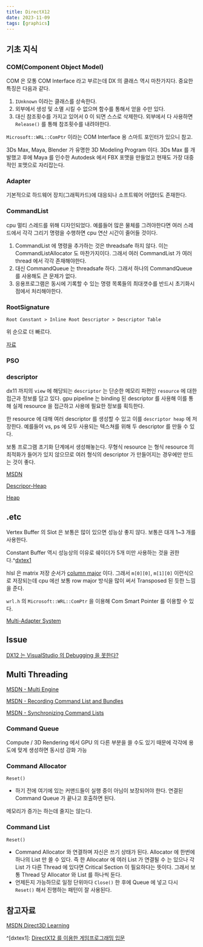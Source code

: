 ```yaml
---
title: DirectX12
date: 2023-11-09
tags: [graphics]
---
```


## 기초 지식

### COM(Component Object Model)

COM 은 모통 COM Interface 라고 부르는데 DX 의 클래스 역시 마찬가지다. 중요한 특징은 다음과 같다.

1. ```IUnknown``` 이라는 클래스를 상속한다.
2. 외부에서 생성 및 소멸 시킬 수 없으며 함수를 통해서 얻을 수만 있다.
3. 대신 참조횟수를 가지고 있어서 0 이 되면 스스로 삭제한다. 외부에서 다 사용하면 ```Release()``` 를 통해 참조횟수를 내려야한다.

```Microsoft::WRL::ComPtr``` 이라는 COM Interface 용 스마트 포인터가 있으니 참고.


3Ds Max, Maya, Blender 가 유명한 3D Modeling Program 이다. 3Ds Max 를 개발했고 후에  Maya 를 인수한 Autodesk 에서 FBX 포맷을 만들었고 현재도 가장 대중적인 포맷으로 자리잡는다.

### Adapter

기본적으로 하드웨어 장치(그래픽카드)에 대응되나 소프트웨어 어댑터도 존재한다.


### CommandList

cpu 멀티 스레드를 위해 디자인되었다. 예를들어 많은 물체를 그려야한다면 여러 스레드에서 각각 그리기 명령을 수행하면 cpu 연산 시간이 줄어들 것이다.

1. CommandList 에 명령을 추가하는 것은 threadsafe 하지 않다. 이는 CommandListAllocator 도 마찬가지이다. 그래서 여러 CommandList 가 여러 thread 에서 각각 존재해야한다.
2. 대신 CommandQueue 는 threadsafe 하다. 그래서 하나의 CommandQueue 를 사용해도 큰 문제가 없다.
3. 응용프로그램은 동시에 기록할 수 있는 명령 목록들의 최대갯수를 반드시 초기화시점에서 처리해야한다.


### RootSignature

```
Root Constant > Inline Root Descriptor > Descriptor Table
```

위 순으로 더 빠르다. 

[자료](https://velog.io/@15ywt/DirectX12-Root-Signature)

### PSO


### descriptor

dx11 까지의 ```view``` 에 해당되는 ```descriptor``` 는 단순한 메모리 파편인 ```resource``` 에 대한 접근과 정보를 담고 있다. gpu pipeline 는 binding 된 descriptor  를 사용해 이를 통해 실제 resource 을 접근하고 사용에 필요한 정보를 획득한다.

한 resource 에 대해 여러 descriptor 를 생성할 수 있고 이를 ```descriptor heap``` 에 저장한다. 예를들어 vs, ps 에 모두 사용되는 텍스쳐를 위해 두 descriptor 를 만들 수 있다.

보통 프로그램 초기화 단계에서 생성해놓는다. 무형식 resource 는 형식 resource 의 최적화가 들어가 있지 않으므로 여러 형식의 descriptor 가 만들어지는 경우에만 만드는 것이 좋다.



[MSDN](https://learn.microsoft.com/en-us/previous-versions//dn899216(v=vs.85)?redirectedfrom=MSDN)

[Descripor-Heap](https://velog.io/@15ywt/DirectX12-Descriptor-Heap)

[Heap](https://zhangdoa.com/posts/walking-through-the-heap-properties-in-directx-12)


## .etc

Vertex Buffer 의 Slot 은 보통은 많이 있으면 성능상 좋지 않다. 보통은 대개 1~3 개를 사용한다.

Constant Buffer 역시 성능상의 이유로 쉐이더가 5개 미만 사용하는 것을 권한다.^[dxtex1](p327)

hlsl 은 matrix 저장 순서가 [column major](https://learn.microsoft.com/ko-kr/windows/win32/direct3dhlsl/dx-graphics-hlsl-per-component-math?redirectedfrom=MSDN#matrix-ordering) 이다. 그래서 ```m[0][0]```, ```m[1][0]``` 이런식으로 저장되는데 cpu 에선 보통 row major 방식을 많이 써서 Transposed 된 듯한 느낌을 준다.

```wrl.h``` 의 ```Microsoft::WRL::ComPtr``` 을 이용해 Com Smart Pointer 를 이용할 수 있다.


[Multi-Adapter System](https://learn.microsoft.com/en-us/windows/win32/direct3d12/multi-engine)


## Issue

[DX12 는 VisualStudio 의 Debugging 을 못한다?](https://devblogs.microsoft.com/pix/download/)


## Multi Threading

[MSDN - Multi Engine](https://learn.microsoft.com/en-us/windows/win32/direct3d12/user-mode-heap-synchronization)

[MSDN - Recording Command List and Bundles](https://learn.microsoft.com/en-us/windows/win32/direct3d12/recording-command-lists-and-bundles)

[MSDN - Synchronizing Command Lists](https://learn.microsoft.com/en-us/windows/win32/direct3d12/executing-and-synchronizing-command-lists)

### Command Queue

Compute / 3D Rendering 에서 GPU 의 다른 부분을 쓸 수도 있기 때문에 각각에 용도에 맞게 생성하면 동시성 강화 가능

### Command Allocator

```Reset()```
+ 하기 전에 여기에 있는 커맨드들이 실행 중이 아님이 보장되어야 한다. 연결된 Command Queue 가 끝나고 호출하면 된다.

메모리가 증가는 하는데 줄지는 않는다.

### Command List

```Reset()```
+ Command Allocator 와 연결하며 자신은 쓰기 상태가 된다. Allocator 에 한번에 하나의 List 만 쓸 수 있다. 즉 한 Allocator 에 여러 List 가 연결될 수 는 있으나 각 List 가 다른 Thread 에 있다면 Critical Section 이 필요하다는 뜻이다. 그래서 보통 Thread 당 Allocator 와 List 를 하나씩 둔다.
+ 언제든지 가능하므로 일정 단위마다 ```Close()``` 한 후에 Queue 에 넣고 다시 ```Reset()``` 해서 진행하는 패턴이 잘 사용된다.



## 참고자료

[MSDN Direct3D Learning](https://learn.microsoft.com/en-us/windows/win32/direct3d12/direct3d-12-graphics)

^[dxtex1]: [DirectX12 를 이용한 게임프로그래밍 입문](https://www.hanbit.co.kr/store/books/look.php?p_code=B5088646371)

